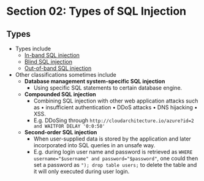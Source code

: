 # Section 02: Types of SQL Injection

## Types
- Types include
  - [In-band SQL injection](https://www.acunetix.com/blog/articles/sqli-part-4-in-band-sqli-classic-sqli/#:~:text=In-band%20SQL%20injection%20is%20the%20most%20common%20and,SQL%20injection%20are%20Error-based%20SQLi%20and%20Union-based%20SQLi.)
  - [Blind SQL injection](https://www.acunetix.com/blog/articles/sqli-part-5-inferential-sqli-blind-sqli/)
  - [Out-of-band SQL injection](https://www.acunetix.com/blog/articles/sqli-part-6-out-of-band-sqli/)
- Other classifications sometimes include
  - **Database management system-specific SQL injection**
    - Using specific SQL statements to certain database engine.
  - **Compounded SQL injection**
    - Combining SQL injection with other web application attacks such as • insufficient authentication • DDoS attacks • DNS hijacking • XSS.
    - E.g. DDoSing through `http://cloudarchitecture.io/azure?id=2 and WAITFOR DELAY '0:0:50'`
  - **Second-order SQL injection**
    - When user-supplied data is stored by the application and later incorporated into SQL queries in an unsafe way.
    - E.g. during login user name and password is retrieved as `WHERE username="$username" and password="$password"`, one could then set a password as `"); drop table users;` to delete the table and it will only executed during user login.
